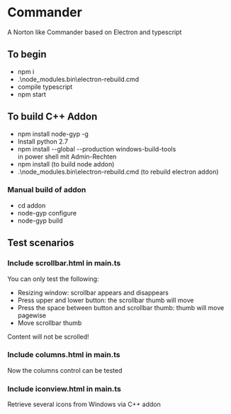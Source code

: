# Commander
A Norton like Commander based on Electron and typescript

## To begin
* npm i
* .\node_modules\.bin\electron-rebuild.cmd
* compile typescript
* npm start

## To build C++ Addon
* npm install node-gyp -g
* Install python 2.7
* npm install --global --production windows-build-tools  
in power shell mit Admin-Rechten
* npm install (to build node addon) 
* .\node_modules\.bin\electron-rebuild.cmd (to rebuild electron addon)

### Manual build of addon
* cd addon
* node-gyp configure 
* node-gyp build

## Test scenarios
### Include scrollbar.html in main.ts
You can only test the following:
* Resizing window: scrollbar appears and disappears
* Press upper and lower button: the scrollbar thumb will move
* Press the space between button and scrollbar thumb: thumb will move pagewise
* Move scrollbar thumb

Content will not be scrolled!
### Include columns.html in main.ts
Now the columns control can be tested

### Include iconview.html in main.ts
Retrieve several icons from Windows via C++ addon

